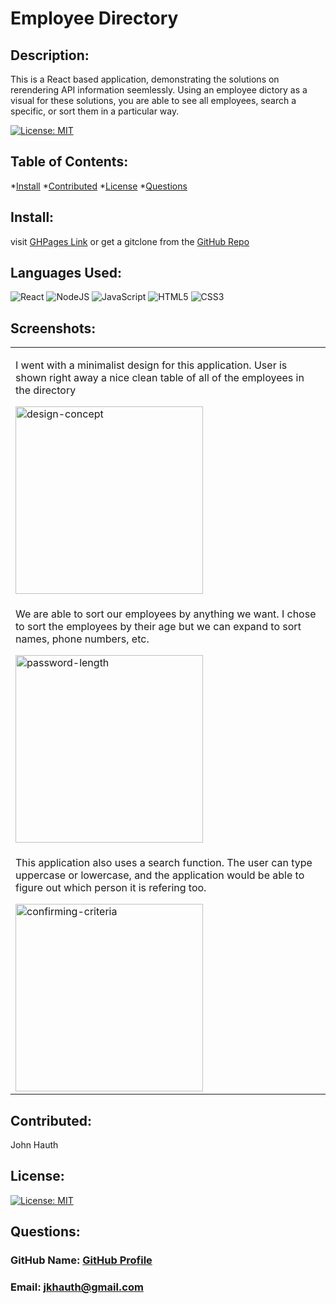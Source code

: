 # Employee Directory
## Description: 
 This is a React based application, demonstrating the solutions on rerendering API information seemlessly. Using an employee dictory as a visual for these solutions, you are able to see all employees, search a specific, or sort them in a particular way.
 
[![License: MIT](https://img.shields.io/badge/License-MIT-yellow.svg)](https://opensource.org/licenses/MIT)
## Table of Contents: 
*[Install](#install) 
*[Contributed](#contributed) 
*[License](#license) 
*[Questions](#questions) 
## Install: 
 visit [GHPages Link](https://jkhauth.com/employee-directory/) or get a gitclone from the [GitHub Repo](https://github.com/jkhauth/employee-directory)

## Languages Used:
<img alt="React" src="https://img.shields.io/badge/react%20-%2320232a.svg?&style=plastic&logo=react&logoColor=%2361DAFB"/>
<img alt="NodeJS" src="https://img.shields.io/badge/node.js%20-%2343853D.svg?&style=plastic&logo=node.js&logoColor=white"/>
<img alt="JavaScript" src="https://img.shields.io/badge/javascript%20-%23323330.svg?&style=plastic&logo=javascript&logoColor=%23F7DF1E"/>
<img alt="HTML5" src="https://img.shields.io/badge/html5%20-%23E34F26.svg?&style=plastic&logo=html5&logoColor=white"/>
<img alt="CSS3" src="https://img.shields.io/badge/css3%20-%231572B6.svg?&style=plastic&logo=css3&logoColor=white"/>


## Screenshots:

<table>
	<tr>
		<td>
            <p> I went with a minimalist design for this application. User is shown right away a nice clean table of all of the employees in the directory</p>
			<img width="300" alt="design-concept" src="https://user-images.githubusercontent.com/72667159/106917151-fc2ff280-66d5-11eb-92be-57d93c85fe75.JPG">
		</td>
	</tr>
	<tr>
		<td> 
            <p>We are able to sort our employees by anything we want. I chose to sort the employees by their age but we can expand to sort names, phone numbers, etc.</p>
			<img width="300" alt="password-length" src="https://user-images.githubusercontent.com/72667159/106917148-fc2ff280-66d5-11eb-954f-3de4bd0e3b87.JPG">
		</td>
	</tr>
    <tr>
        <td>
            <p>This application also uses a search function. The user can type uppercase or lowercase, and the application would be able to figure out which person it is refering too.</p>
			<img width="300" alt="confirming-criteria" src="https://user-images.githubusercontent.com/72667159/106917150-fc2ff280-66d5-11eb-8787-3e85c5ed56df.JPG">
		</td>
    </tr>
</table>

## Contributed: 
 John Hauth
## License: 
 [![License: MIT](https://img.shields.io/badge/License-MIT-yellow.svg)](https://opensource.org/licenses/MIT)
## Questions: 
 ### GitHub Name: [GitHub Profile](https://www.github.com/jkhauth)
 ### Email: jkhauth@gmail.com
